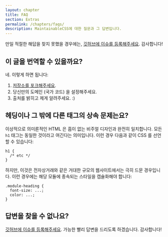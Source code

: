 ```yaml
---
layout: chapter
title: FAQ
section: Extras
permalink: /chapters/faqs/
description: MaintainableCSS에 대한 질문과 그 답변입니다.
---
```


만일 적절한 해답을 찾지 못했을 경우에는, [깃허브에 이슈를 등록해주세요](https://github.com/adamsilver/maintainablecss.com/issues/new). 감사합니다!

## 이 글을 번역할 수 있을까요?

네. 이렇게 하면 됩니다:

1.  [저장소를 포크해주세요](https://github.com/adamsilver/maintainablecss.com/).
2.  당신만의 도메인 (국가 코드) 을 설정해주세요.
3.  출처를 밝히고 제게 알려주세요. :)

<!-- ## When should I use this?

If you like to keep things truly simple, use this approach. It works well if you're building long-lived, bespokely designed, responsive sites that scale and evolve over time. -->

## 헤딩이나 그 밖에 다른 태그의 상속 문제는요?

이상적으로 의미론적인 HTML 은 흠이 없는 비주얼 디자인과 완전히 일치합니다. 모든 `h1` 태그는 동일한 것이라고 여긴다는 의미입니다. 이런 경우 다음과 같이 CSS 를 선언할 수 있습니다:

    h1 {
      /* etc */
    }

하지만, 이것은 전자상거래와 같은 거대한 규모의 웹사이트에서는 극히 드문 경우입니다. 이런 경우에는 해당 모듈에 종속되는 스타일을 캡슐화해야 합니다:

    .module-heading {
      font-size: ...;
      color: ...;
    }

<!--## Where do I put media queries?

The screen should adapt to the content, not the other way around.

This means a module's breakpoints shouldn't be predetermined by *small*, *medium* and *large*. Doing this constrains the design and degrades the user experience.

Therefore, all styles&mdash;even those that are wrapped in media queries&mdash;should be located next to regular styles:

	.basket {}

	@media(min-width: 500px) {
      .basket {}
	}

	@media(min-width: 1000px) {
	  .basket {}
	}

	.basket-heading {}

## Where do I put modifiers and states?

States and modifiers, similarly to media queries, should be located in close proximity to the element they pertain to:

	.basket {}

	.basket-isHidden {}

	.basket-heading {}

	.basket-heading--someModifier {}-->

## 답변을 찾을 수 없나요?

[깃허브에 이슈를 등록해주세요](https://github.com/adamsilver/maintainablecss.com/issues/new). 가능한 빨리 답변을 드리도록 하겠습니다. 감사합니다!
